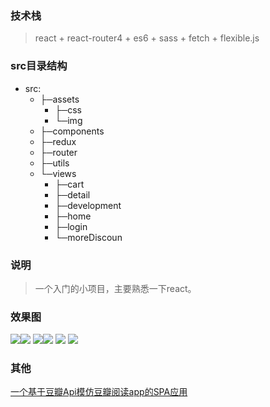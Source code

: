 
### 技术栈 ###
>  react + react-router4 + es6 + sass + fetch + flexible.js
### src目录结构 ###
- src:
  - ├─assets
    - ├─css
    - └─img
  - ├─components
  - ├─redux
  - ├─router
  - ├─utils
  - └─views
    -   ├─cart
    -   ├─detail
    -   ├─development
    -   ├─home
    -   ├─login
    -   └─moreDiscoun
### 说明 ###
>  一个入门的小项目，主要熟悉一下react。
### 效果图 ###
![](https://github.com/MSLight2/react-coom/blob/master/public/img/1.png)![](https://github.com/MSLight2/react-coom/blob/master/public/img/2.png)
![](https://github.com/MSLight2/react-coom/blob/master/public/img/3.png)![](https://github.com/MSLight2/react-coom/blob/master/public/img/4.png)
![](https://github.com/MSLight2/react-coom/blob/master/public/img/5.png)
![](https://github.com/MSLight2/react-coom/blob/master/public/img/6.png)
### 其他 ###
[一个基于豆瓣Api模仿豆瓣阅读app的SPA应用](https://github.com/MSLight2/react-douban "react-douban")
